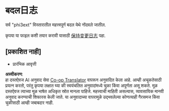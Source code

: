 <!--
CO_OP_TRANSLATOR_METADATA:
{
  "original_hash": "dbb0b6218ce5f9cf0ede8f4201f6ad58",
  "translation_date": "2025-05-09T04:59:53+00:00",
  "source_file": "code/07.Lab/01/Apple/phi3ext/CHANGELOG.md",
  "language_code": "mr"
}
-->
# बदल日志

सर्व "phi3ext" विस्तारातील महत्त्वपूर्ण बदल येथे नोंदवले जातील.

कृपया या फाइल कशी तयार करावी यासाठी [保持变更日志](http://keepachangelog.com/) पहा.

## [प्रकाशित नाही]

- प्रारंभिक आवृत्ती

**अस्वीकरण**:  
हा दस्तऐवज AI अनुवाद सेवा [Co-op Translator](https://github.com/Azure/co-op-translator) वापरून अनुवादित केला आहे. आम्ही अचूकतेसाठी प्रयत्न करतो, परंतु कृपया लक्षात घ्या की स्वयंचलित अनुवादांमध्ये चुका किंवा अपूर्णता असू शकते. मूळ दस्तऐवज त्याच्या मूळ भाषेत अधिकृत स्रोत मानला पाहिजे. महत्त्वाची माहिती असल्यास, व्यावसायिक मानवी अनुवाद करण्याची शिफारस केली जाते. या अनुवादाच्या वापरामुळे उद्भवलेल्या कोणत्याही गैरसमज किंवा चुकीसाठी आम्ही जबाबदार नाही.